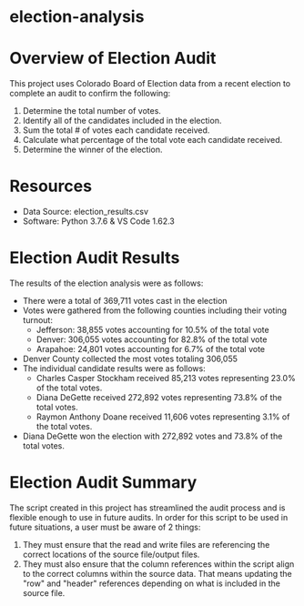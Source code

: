 # election-analysis
# Overview of Election Audit
This project uses Colorado Board of Election data from a recent election to complete an audit to confirm the following:
1. Determine the total number of votes.
2. Identify all of the candidates included in the election.
3. Sum the total # of votes each candidate received.
4. Calculate what percentage of the total vote each candidate received.
5. Determine the winner of the election.

# Resources
- Data Source: election_results.csv
- Software: Python 3.7.6 & VS Code 1.62.3

# Election Audit Results
The results of the election analysis were as follows:
- There were a total of 369,711 votes cast in the election
- Votes were gathered from the following counties including their voting turnout:
    - Jefferson: 38,855 votes accounting for 10.5% of the total vote
    - Denver: 306,055 votes accounting for 82.8% of the total vote
    - Arapahoe: 24,801 votes accounting for 6.7% of the total vote
- Denver County collected the most votes totaling 306,055
- The individual candidate results were as follows:
    - Charles Casper Stockham received 85,213 votes representing 23.0% of the total votes.
    - Diana DeGette received 272,892 votes representing 73.8% of the total votes.
    - Raymon Anthony Doane received 11,606 votes representing 3.1% of the total votes.
- Diana DeGette won the election with 272,892 votes and 73.8% of the total votes.

# Election Audit Summary
The script created in this project has streamlined the audit process and is flexible enough to use in future audits. In order for this script to be used in future situations, a user must be aware of 2 things:
1. They must ensure that the read and write files are referencing the correct locations of the source file/output files.
2. They must also ensure that the column references within the script align to the correct columns within the source data.  That means updating the "row" and "header" references depending on what is included in the source file.